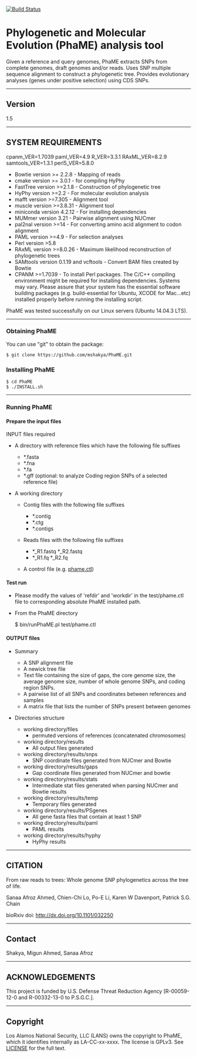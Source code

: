 [![Build Status](https://travis-ci.org/mshakya/PhaME.svg?branch=master)](https://travis-ci.org/mshakya/PhaME)

# Phylogenetic and Molecular Evolution (PhaME) analysis tool

Given a reference and query genomes, PhaME extracts SNPs from complete genomes, draft genomes and/or reads.
Uses SNP multiple sequence alignment to construct a phylogenetic tree.
Provides evolutionary analyses (genes under positive selection) using CDS SNPs.


--------------------------------------------------------------
## Version
1.5

--------------------------------------------------------------
## SYSTEM REQUIREMENTS


cpanm_VER=1.7039
paml_VER=4.9
R_VER=3.3.1
RAxML_VER=8.2.9
samtools_VER=1.3.1
perl5_VER=5.8.0

* Bowtie version >= 2.2.8 - Mapping of reads
* cmake version >= 3.0.1 - for compiling HyPhy
* FastTree version >=2.1.8 - Construction of phylogenetic tree
* HyPhy version >=2.2 - For molecular evolution analysis
* mafft version >=7.305 - Alignment tool
* muscle version >=3.8.31 - Alignment tool
* miniconda version 4.2.12 - For installing dependencies
* MUMmer version 3.21 - Pairwise alignment using NUCmer
* pal2nal version >=14 - For converting amino acid alignment to codon alignment
* PAML version >=4.9 - For selection analyses
* Perl version >5.8
* RAxML version >=8.0.26 - Maximum likelihood reconstruction of phylogenetic trees
* SAMtools version 0.1.19 and vcftools - Convert BAM files created by Bowtie
* CPANM >=1.7039 - To install Perl packages.
The C/C++ compiling environment might be required for installing dependencies. Systems may vary. Please assure that your system has the essential software building packages (e.g. build-essential for Ubuntu, XCODE for Mac...etc) installed properly before running the installing script.

PhaME was tested successfully on our Linux servers (Ubuntu 14.04.3 LTS).

--------------------------------------------------------------
### Obtaining PhaME

You can use "git" to obtain the package:

    $ git clone https://github.com/mshakya/PhaME.git

### Installing PhaME

    $ cd PhaME
    $ ./INSTALL.sh

--------------------------------------------------------------
### Running PhaME

#### Prepare the input files
INPUT files required

* A directory with reference files which have the following file suffixes
  - *.fasta
  - *.fna
  - *.fa
  - *.gff  (optional: to analyze Coding region SNPs of a selected reference file)

* A working directory
  - Contig files with the following file suffixes
     - *.contig
     - *.ctg
     - *.contigs

  - Reads files with the following file suffixes
     - *_R1.fastq *_R2.fastq
     - *_R1.fq *_R2.fq

  - A control file (e.g. [phame.ctl](https://raw.githubusercontent.com/LANL-Bioinformatics/PhaME/master/phame.ctl))

#### Test run

* Please modify the values of 'refdir' and 'workdir' in the test/phame.ctl file to corresponding absolute PhaME installed path.

* From the PhaME directory

    $ bin/runPhaME.pl test/phame.ctl

#### OUTPUT files

* Summary
  - A SNP alignment file
  - A newick tree file
  - Text file containing the size of gaps, the core genome size, the average genome size, number of whole genome SNPs, and coding region SNPs.
  - A pairwise list of all SNPs and coordinates between references and samples
  - A matrix file that lists the number of SNPs present between genomes

* Directories structure
  - working directory/files
      - permuted versions of references (concatenated chromosomes)
  - working directory/results
      - All output files generated
  - working directory/results/snps
      - SNP coordinate files generated from NUCmer and Bowtie
  - working directory/results/gaps
      - Gap coordinate files generated from NUCmer and bowtie
  - working directory/results/stats
      - Intermediate stat files generated when parsing NUCmer and Bowtie results
  - working directory/results/temp
      - Temporary files generated
  - working directory/results/PSgenes
      - All gene fasta files  that contain at least 1 SNP
  - working directory/results/paml
      - PAML results
  - working directory/results/hyphy
      - HyPhy results




--------------------------------------------------------------
## CITATION

From raw reads to trees: Whole genome SNP phylogenetics across the tree of life.

Sanaa Afroz Ahmed, Chien-Chi Lo, Po-E Li, Karen W Davenport, Patrick S.G. Chain

bioRxiv doi: http://dx.doi.org/10.1101/032250

--------------------------------------------------------------
## Contact

Shakya, Migun <migun at lanl.gov>
Ahmed, Sanaa Afroz <sahmed at lanl.gov>

--------------------------------------------------------------
## ACKNOWLEDGEMENTS
This project is funded by U.S. Defense Threat Reduction Agency [R-00059-12-0 and R-00332-13-0 to P.S.G.C.].

--------------------------------------------------------------
## Copyright

Los Alamos National Security, LLC (LANS) owns the copyright to PhaME, which it identifies internally as LA-CC-xx-xxxx.  The license is GPLv3.  See [LICENSE](https://github.com/losalamos/PhaME/blob/master/LICENSE) for the full text.

